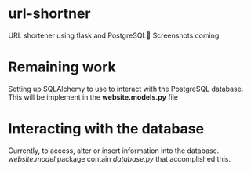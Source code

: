 # url-shortner
URL shortener using flask and PostgreSQL🎉
Screenshots coming


# Remaining work
Setting up SQLAlchemy to use to interact with the PostgreSQL database. This will be implement in the __website.models.py__ file

# Interacting with the database
Currently, to access, alter or insert information into the database. _website.model_ package contain _database.py_ that accomplished this.

